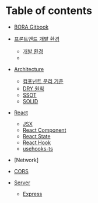 # Table of contents

- [BORA Gitbook](README.md)
- [프론트엔드 개발 환경](basic/README.md)
  - [개발 환경](basic/dev-config.md)
  - 
- [Architecture](architecture/README.md)
  - [컴포넌트 분리 기준](architecture/component-separation.md)
  - [DRY 원칙](architecture/dry.md)
  - [SSOT](architecture/single-source-of-truth.md)
  - [SOLID](architecture/solid.md)

- [React](react/README.md)
  - [JSX](react/jsx.md)
  - [React Component](react/react-component.md)
  - [React State](react/react-state.md)
  - [React Hook](react/react-hook.md)
  - [usehooks-ts](react/usehooks-ts.md)
- [Network]
- [CORS](network/cors.md)

- [Server](server/README.md)
  - [Express](server/express.md)
